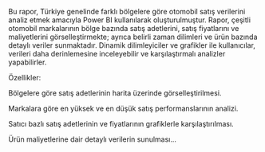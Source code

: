 Bu rapor, Türkiye genelinde farklı bölgelere göre otomobil satış verilerini analiz etmek amacıyla Power BI kullanılarak oluşturulmuştur. Rapor, çeşitli otomobil markalarının bölge bazında satış adetlerini, satış fiyatlarını ve maliyetlerini görselleştirmekte; ayrıca belirli zaman dilimleri ve ürün bazında detaylı veriler sunmaktadır. Dinamik dilimleyiciler ve grafikler ile kullanıcılar, verileri daha derinlemesine inceleyebilir ve karşılaştırmalı analizler yapabilirler.

Özellikler:

Bölgelere göre satış adetlerinin harita üzerinde görselleştirilmesi.

Markalara göre en yüksek ve en düşük satış performanslarının analizi.

Satıcı bazlı satış adetlerinin ve fiyatlarının grafiklerle karşılaştırılması.

Ürün maliyetlerine dair detaylı verilerin sunulması...

